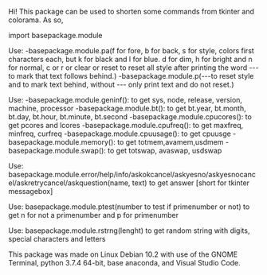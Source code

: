 Hi!
This package can be used to shorten some commands from tkinter and colorama.
As so, 

import basepackage.module


Use:
-basepackage.module.pa(f for fore, b for back, s for style, colors first characters each, but k for black and l for blue. d for dim, h for bright and n for normal, c or r or clear or reset to reset all style after printing the word --- to mark that text follows behind.)
-basepackage.module.p(---to reset style and to mark text behind, without --- only print text and do not reset.)

Use:
-basepackage.module.geninf(): to get sys, node, release, version, machine, processor
-basepackage.module.bt(): to get bt.year, bt.month, bt.day, bt.hour, bt.minute, bt.second
-basepackage.module.cpucores(): to get pcores and lcores
-basepackage.module.cpufreq(): to get maxfreq, minfreq, curfreq
-basepackage.module.cpuusage(): to get cpuusge
-basepackage.module.memory(): to get totmem,avamem,usdmem
-basepackage.module.swap(): to get totswap, avaswap, usdswap

Use:
basepackage.module.error/help/info/askokcancel/askyesno/askyesnocancel/askretrycancel/askquestion(name, text)
to get answer [short for tkinter messagebox]

Use:
basepackage.module.ptest(number to test if primenumber or not)
to get n for not a primenumber and p for primenumber

Use:
basepackage.module.rstrng(lenght)
to get random string with digits, special characters and letters

This package was made on Linux Debian 10.2 with use of the GNOME Terminal, python 3.7.4 64-bit, base anaconda, and Visual Studio Code.